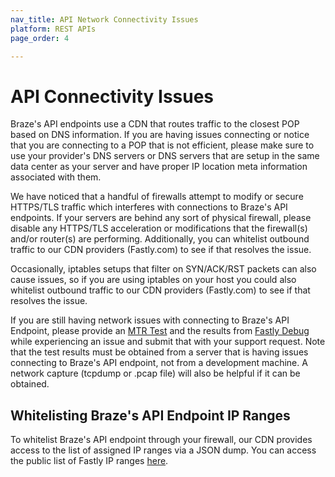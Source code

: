 ```yaml
---
nav_title: API Network Connectivity Issues
platform: REST APIs
page_order: 4

---
```

# API Connectivity Issues

Braze's API endpoints use a CDN that routes traffic to the closest POP based
on DNS information.  If you are having issues connecting or notice that you
are connecting to a POP that is not efficient, please make sure to use your
provider's DNS servers or DNS servers that are setup in the same data center
as your server and have proper IP location meta information associated with
them.

We have noticed that a handful of firewalls attempt to modify or secure
HTTPS/TLS traffic which interferes with connections to Braze's API endpoints.
If your servers are behind any sort of physical firewall, please disable any
HTTPS/TLS acceleration or modifications that the firewall(s) and/or router(s)
are performing.  Additionally, you can whitelist outbound traffic to our CDN
providers (Fastly.com) to see if that resolves the issue.

Occasionally, iptables setups that filter on SYN/ACK/RST packets can also
cause issues, so if you are using iptables on your host you could also
whitelist outbound traffic to our CDN providers (Fastly.com) to see if that
resolves the issue.

If you are still having network issues with connecting to Braze's API Endpoint,
please provide an [MTR Test][1] and the results from [Fastly Debug][2]
while experiencing an issue and submit that with your support request.
Note that the test results must be obtained from a server that is having issues connecting
to Braze's API endpoint, not from a development machine.  A network capture
(tcpdump or .pcap file) will also be helpful if it can be obtained.

## Whitelisting Braze's API Endpoint IP Ranges

To whitelist Braze's API endpoint through your firewall, our CDN provides
access to the list of assigned IP ranges via a JSON dump. You can access the public list of Fastly IP ranges [here][3].


[1]: https://www.privateinternetaccess.com/helpdesk/kb/articles/what-is-an-mtr-test-and-how-do-i-run-it
[2]: http://www.fastly-debug.com/
[3]: https://api.fastly.com/public-ip-list
